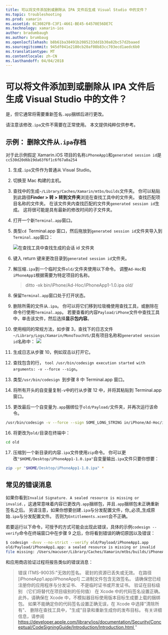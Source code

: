 ```yaml
---
title: 可以将文件添加到或删除从 IPA 文件后生成 Visual Studio 中的文件？
ms.topic: troubleshooting
ms.prod: xamarin
ms.assetid: 6C3082FB-C3F1-4661-BE45-64570E56DE7C
ms.technology: xamarin-ios
author: bradumbaugh
ms.author: brumbaug
ms.openlocfilehash: b8b61ba38491b2085233dd1b30a82bc57d2baaed
ms.sourcegitcommit: 945df041e2180cb20af08b83cc703ecd1aedc6b0
ms.translationtype: MT
ms.contentlocale: zh-CN
ms.lasthandoff: 04/04/2018
---
```

# <a name="can-i-add-files-to-or-remove-files-from-an-ipa-file-after-building-it-in-visual-studio"></a>可以将文件添加到或删除从 IPA 文件后生成 Visual Studio 中的文件？

是，但它通常将需要重新签名`.app`捆绑后进行更改。

请注意该修改`.ipa`文件不需要在正常使用。 本文提供纯粹仅供参考。

## <a name="example-removing-a-file-from-a-ipa-archive"></a>示例： 删除文件从`.ipa`存档

对于此示例假定 Xamarin.iOS 项目的名称`iPhoneApp1`和`generated session id`是 `cc530d20d6b19da63f6f1c6f67a0a254`

1.  生成`.ipa`文件作为普通从 Visual Studio。

2.  切换至 Mac 构建的主机。

3.  查找中的生成`~/Library/Caches/Xamarin/mtbs/builds`文件夹。 你可以粘贴到此路径**Finder > 转 > 转到文件夹**浏览在查找工具中的文件夹。 查找匹配项目名称的文件夹。 在该文件夹内查找匹配的文件夹`generated session id`生成。 这将很可能是具有最新的修改时间的子文件夹。

4.  打开一个新`Terminal.app`窗口。

5.  类型`cd `Terminal.app 窗口，然后拖放到`generated session id`文件夹导入到`Terminal.app`窗口：

    ![](modify-ipa-images/session-id-folder.png "在查找工具中查找生成的会话 id 文件夹")

6.  键入 return 键来更改目录到`generated session id`文件夹。

7.  解压缩`.ipa`到一个临时文件`old/`文件夹使用以下命令。 调整`Ad-Hoc`和`iPhoneApp1`根据需要为特定项目的名称。

    > ditto -xk bin/iPhone/Ad-Hoc/iPhoneApp1-1.0.ipa old/

8.  保留`Terminal.app`窗口处于打开状态。

9.  删除所需的文件从`.ipa`。 你可以将它们移到垃圾桶使用查找工具，或删除在命令行使用`Terminal.app`。 若要查看的内容`Payload/iPhone`文件中查找工具中，单击该文件，然后选择**显示包内容**。

10.  使用相同的常规方法，如步骤 3，查找下的日志文件`~/Library/Logs/Xamarin/MonoTouchVS/`具有项目名称和`generated session id`名称中： ![ ](modify-ipa-images/build-log.png "在查找工具中找到项目生成日志")

11.  生成日志从步骤 10，例如双击以打开它。

12.  查找包含的行， `tool /usr/bin/codesign execution started with arguments: -v --force --sign`。

13.  类型`/usr/bin/codesign `到步骤 8 中 Terminal.app 窗口。

14.  将所有开头的自变量复制`-v`中的行从步骤 12 中，并将其粘贴到 Terminal.app 窗口。

15.  更改最后一个自变量为`.app`捆绑位于`old/Payload/`文件夹，并再次运行该命令。

```bash
/usr/bin/codesign -v --force --sign SOME_LONG_STRING in/iPhone/Ad-Hoc/iPhoneApp1.app/ResourceRules.plist --entitlements obj/iPhone/Ad-Hoc/Entitlements.xcent old/Payload/iPhoneApp1.app
```

16.  将更改为`old/`目录在终端中：

```bash
cd old
```

17.  压缩到一个新目录的内容`.ipa`文件使用`zip`命令。 你可以更改`"$HOME/Desktop/iPhoneApp1-1.0.ipa"`自变量输出`.ipa`文件只要你想要：

```bash
zip -yr "$HOME/Desktop/iPhoneApp1-1.0.ipa" *
```

## <a name="common-error-messages"></a>常见的错误消息

如果你看到`Invalid Signature. A sealed resource is missing or invalid.`，这通常意味着内容已更改内`.app`捆绑包，并且`.app`捆绑包未正确重新签名之后。 另请注意，如果你想要创建`.ipa`与分发配置文件，你_必须_生成原始`.ipa`与分发配置文件。 否则为`Entitlements.xcent`会不正确。

若要运行以下命令，可授予的方式可能会出现此错误，具体的示例`codesign --verify`命令在终端窗口中在步骤 9 之后，你将看到错误的确切原因以及错误：

```bash
$ codesign -dvvv --no-strict --verify old/Payload/iPhoneApp1.app
old/Payload/iPhoneApp1.app: a sealed resource is missing or invalid
file missing: /Users/macuser/Library/Caches/Xamarin/mtbs/builds/iPhoneApp1/cc530d20d6b19da63f6f1c6f67a0a254/old/Payload/iPhoneApp1.app/MyFile.png
```

和应用商店验证过程将报告类似的错误消息：

> 错误 ITMS-90035:"无效的签名。 密封的资源已丢失或无效。 在路径 [iPhoneApp1.app/iPhoneApp1] 二进制文件包含无效签名。 请确保您已经注册你的应用程序与分发证书、 不是临时证书或开发证书。 验证在目标级别 （它们将替代在项目级别的任何值） 在 Xcode 中的代码签名设置正确。 此外，请确保在 Xcode 中，不模拟器目标使用版本目标生成要上载的捆绑包。 如果不能确定你的代码签名设置正确无误，在 Xcode 中选择"清除所有"、 删除在查找工具中，"生成"目录和重新生成你的发布目标。 有关详细信息，请参阅[ https://developer.apple.com/library/ios/documentation/Security/Conceptual/CodeSigningGuide/Introduction/Introduction.html ](https://developer.apple.com/library/ios/documentation/Security/Conceptual/CodeSigningGuide/Introduction/Introduction.html)"
